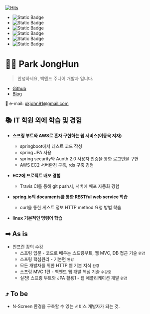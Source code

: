 <!-- github hits -->
[![Hits](https://hits.seeyoufarm.com/api/count/incr/badge.svg?url=https%3A%2F%2Fgithub.com%2Fpkjohn91&count_bg=%2379C83D&title_bg=%23555555&icon=github.svg&icon_color=%23E7E7E7&title=hits&edge_flat=false)](https://hits.seeyoufarm.com)

<!--stack badge-->
- ![Static Badge](https://img.shields.io/badge/언어-java-white)
- ![Static Badge](https://img.shields.io/badge/프레임워크-spring-brightgreen)
- ![Static Badge](https://img.shields.io/badge/데이터베이스-MySQL-black)
- ![Static Badge](https://img.shields.io/badge/인프라-AWS-yellow)
- ![Static Badge](https://img.shields.io/badge/CI/CD-travisCI_/_AWS_Code_Deploy-white)
- ![Static Badge](https://img.shields.io/badge/운영체제-linux-white)

<!--commit interface-->
<!--![Anurag's GitHub stats](https://github-readme-stats.vercel.app/api?username=pkjohn91&hide=contribs,prs&show_icons=true&theme=radical)-->
# 🧑‍💻 Park JongHun
> 안녕하세요, 백엔드 주니어 개발자 입니다.

- [Github](https://github.com/pkjohn91)
- [Blog](https://made-wep-society-by-john.tistory.com)
  
📧 e-mail: pkjohn91@gmail.com



## 📚 IT 학원 외에 학습 및 경험
- **스프링 부트와 AWS로 혼자 구현하는 웹 서비스(이동욱 저자)**
  - springboot에서 테스트 코드 작성
  - spring JPA 사용
  - spring security와 Auoth 2.0 사용자 인증을 통한 로그인을 구현
  - AWS EC2 서버환경 구축, rds 구축 경험
    
- **EC2에 프로젝트 배포 경험**
  - Travis CI를 통해 git push시, 서버에 배포 자동화 경험
    
- **spring.io의 documents를 통한 RESTful web service 학습**
  - curl을 통한 게스트 정보 HTTP method 요청 방법 학습
    
- **linux 기본적인 명령어 학습**

## ➡ As is
+ 인프런 강의 수강
  + 스프링 입문 - 코드로 배우는 스프링부트, 웹 MVC, DB 접근 기술 `완강`
  + 스프링 핵심원리 - 기본편 `완강`
  + 모든 개발자를 위한 HTTP 웹 기본 지식 `완강`
  + 스프링 MVC 1편 - 백엔드 웹 개발 핵심 기술 `수강중`
  + 실전! 스프링 부트와 JPA 활용1 - 웹 애플리케이션 개발 `완강`
    
## ⤴ To be
* N-Screen 환경을 구축할 수 있는 서비스 개발자가 되는 것.

